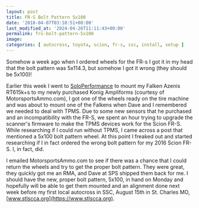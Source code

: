 ```yaml
---
layout: post
title: FR-S Bolt Pattern 5x100
date: '2018-04-07T03:10:51+00:00'
last_modified_at: '2024-04-26T11:11:43+00:00'
permalink: frs-bolt-pattern-5x100
image: 
categories: [ autocross, toyota, scion, fr-s, ssc, install, setup ]
---
```

Somehow a week ago when I ordered wheels for the FR-s I got it in my head that the bolt pattern was 5x114.3, but somehow I got it wrong (they should be 5x100)!

Earlier this week I went to [SoloPerformance](https://www.soloperformance.com/) to mount my Falken Azenis RT615k+s to my newly purchased Konig Ampliforms (courtesy of MotorsportsAmmo.com), I got one of the wheels ready on the tire machine and was about to mount one of the Falkens when Dave and I remembered we needed to deal with TPMS. Due to some new sensors that he purchased and an incompatibility with the FR-S, we spent an hour trying to upgrade the scanner's firmware to make the TPMS devices work for the Scion FR-S. While researching if I could run without TPMS, I came across a post that mentioned a 5x100 bolt pattern wheel. At this point I freaked out and started researching if I in fact ordered the wrong bolt pattern for my 2016 Scion FR-S. I, in fact, did.

I emailed MotorsportsAmmo.com to see if there was a chance that I could return the wheels and try to get the proper bolt pattern. They were great, they quickly got me an RMA, and Dave at SPS shipped them back for me. I should have the new, proper bolt pattern, 5x100, in hand on Monday and hopefully will be able to get them mounted and an alignment done next week before my first local autocross in SSC, August 15th in St. Charles MO, [www.stlscca.org](https://www.stlscca.org).
